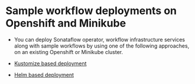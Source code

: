 # Sample workflow deployments on Openshift and Minikube

* You can deploy Sonataflow operator, workflow infrastructure services along with sample workflows by using one of the following approaches, on an existing Openshift or Minikube cluster.

* [Kustomize based deployment](kustomize-based/README.md)
* [Helm based deployment](helm-based/README.md)
